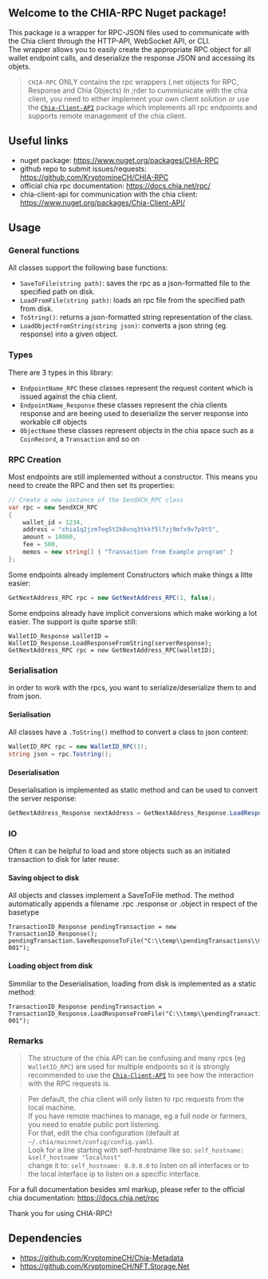 ## Welcome to the CHIA-RPC Nuget package!

This package is a wrapper for RPC-JSON files used to communicate with the Chia client through the HTTP-API, WebSocket API, or CLI.  
The wrapper allows you to easily create the appropriate RPC object for all wallet endpoint calls, and deserialize the response JSON and accessing its objets.

> `CHIA-RPC` ONLY contains the rpc wrappers (.net objects for RPC, Response and Chia Objects) In ;rder to cummiunicate with the chia client, you need to either implement your own client solution or use the [`Chia-Client-API`](https://www.nuget.org/packages/Chia-Client-API/) package which implements all rpc endpoints and supports remote management of the chia client. 

## Useful links
- nuget package: https://www.nuget.org/packages/CHIA-RPC  
- github repo to submit issues/requests: https://github.com/KryptomineCH/CHIA-RPC
- official chia rpc documentation: https://docs.chia.net/rpc/
- chia-client-api for communication with the chia client: https://www.nuget.org/packages/Chia-Client-API/

## Usage
### General functions
All classes support the following base functions:
- `SaveToFile(string path)`: saves the rpc as a json-formatted file to the specified path on disk.
- `LoadFromFile(string path)`: loads an rpc file from the specified path from disk.
- `ToString()`: returns a json-formatted string representation of the class.
- `LoadObjectFromString(string json)`: converts a json string (eg. response) into a given object.

### Types
There are 3 types in this library:
- `EndpointName_RPC` these classes represent the request content which is issued against the chia client.
- `EndpointName_Response` these classes represent the chia clients response and are beeing used to deserialize the server response into workable c# objects
- `ObjectName` these classes represent objects in the chia space such as a `CoinRecord`, a `Transaction` and so on

### RPC Creation
Most endpoints are still implemented without a constructor. This means you need to create the RPC and then set its properties:
```C#
// Create a new instance of the SendXCH_RPC class
var rpc = new SendXCH_RPC
{
    wallet_id = 1234,
    address = "chia1q2jzm7eg5t2k8vnq3tkkf5l7zj9mfx9v7p9t5",
    amount = 10000,
    fee = 500,
    memos = new string[] { "Transaction from Example program" }
};
```

Some endpoints already implement Constructors which make things a litte easier:
```C#
GetNextAddress_RPC rpc = new GetNextAddress_RPC(1, false);
```

Some endpoins already have implicit conversions which make working a lot easier. The support is quite sparse still:
```
WalletID_Response walletID = WalletID_Response.LoadResponseFromString(serverResponse);
GetNextAddress_RPC rpc = new GetNextAddress_RPC(walletID);
```

### Serialisation
in order to work with the rpcs, you want to serialize/deserialize them to and from json.
#### Serialisation
All classes have a `.ToString()` method to convert a class to json content:
```c#
WalletID_RPC rpc = new WalletID_RPC(1);
string json = rpc.Tostring();
```
#### Deserialisation
Deserialisation is implemented as static method and can be used to convert the server response:
```c#
GetNextAddress_Response nextAddress = GetNextAddress_Response.LoadResponseFromString(serverResponse);
```

### IO
Often it can be helpful to load and store objects such as an initiated transaction to disk for later reuse:
#### Saving object to disk
All objects and classes implement a SaveToFile method. The method automatically appends a filename .rpc .response or .object in respect of the basetype
```
TransactionID_Response pendingTransaction = new TransactionID_Response();
pendingTransaction.SaveResponseToFile("C:\\temp\\pendingTransactions\\mytransaction-001");
```
#### Loading object from disk
Simmilar to the Deserialisation, loading from disk is implemented as a static method:
```
TransactionID_Response pendingTransaction = TransactionID_Response.LoadResponseFromFile("C:\\temp\\pendingTransactions\\mytransaction-001");
```

### Remarks
> The structure of the chia API can be confusing and many rpcs (eg `WalletID_RPC`) are used for multiple endpoints so it is strongly recommended to use the [`Chia-Client-API`](https://www.nuget.org/packages/Chia-Client-API/) to see how the interaction with the RPC requests is.

> Per default, the chia client will only listen to rpc requests from the local machine.  
If you have remote machines to manage, eg a full node or farmers, you need to enable public port listening.  
For that, edit the chia configuration (default at `~/.chia/mainnet/config/config.yaml`).  
Look for a line starting with self-hostname like so: `self_hostname: &self_hostname "localhost"`   
change it to: `self_hostname: 0.0.0.0` to listen on all interfaces or to the local interface ip to listen on a specific interface.  

For a full documentation besides xml markup, please refer to the official chia documentation:
https://docs.chia.net/rpc

Thank you for using CHIA-RPC!

## Dependencies
- https://github.com/KryptomineCH/Chia-Metadata
- https://github.com/KryptomineCH/NFT.Storage.Net
